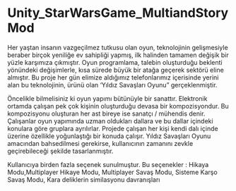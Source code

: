 # Unity_StarWarsGame_MultiandStoryMod

  Her yaştan insanın vazgeçilmez tutkusu olan oyun, teknolojinin gelişmesiyle beraber
birçok yeniliğe ev sahipliği yapmış, ilk halinden tamamen değişik bir yüzle karşımıza
çıkmıştır. Oyun programlama, talebin oluşturduğu beklenti yönündeki değişimlerle, kısa
sürede büyük bir atağa geçerek sektörü eline almıştır. Bu proje her gün elimize aldığımız
telefonlarımız içerisinde yerini alan bu teknolojinin, ürünü olan ‘Yıldız Savaşları Oyunu”
gerçeklenmiştir.
  
  Öncelikle bilmelisiniz ki oyun yapımı bütünüyle bir sanattır. Elektronik ortamda çalışan
pek çok kişinin oluşturduğu devasa bir kompozisyondur. Bu kompozisyonu oluşturan her ast
bireye ise sanatçı / mühendis denir. Çalışanlar oyun yapımında uzman oldukları dallara ve bu
dallar içindeki konulara göre gruplara ayrılırlar. Projede çalışan her kişi kendi dalı içinde
üzerine özellikle yoğunlaştığı bir konuda çalışır.
Yıldız Savaşları Oyunu amacından bahsedilmesi gerekirse, kullanıcının zamanını zevkle
geçirebileceği şekilde tasarlanmıştır.
  
  Kullanıcıya birden fazla seçenek sunulmuştur. Bu seçenekler : Hikaya Modu,Multiplayer Hikaye Modu, Multiplayer Savaş Modu,
  Sisteme Karşo Savaş Modu, Kara deliklerin similasyonu davranışları
